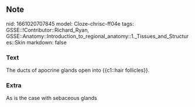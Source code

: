 ## Note
nid: 1661020707845
model: Cloze-chrisc-ff04e
tags: GSSE::!Contributor::Richard_Ryan, GSSE::Anatomy::Introduction_to_regional_anatomy::1._Tissues_and_Structures::Skin
markdown: false

### Text
<div class='toggle'>
  The ducts of apocrine glands open into {{c1::hair follicles}}.
</div>

### Extra
<p id="282b2fd6-395e-46c0-b399-dc5774f4a523" class="">As is the
case with sebaceous glands
